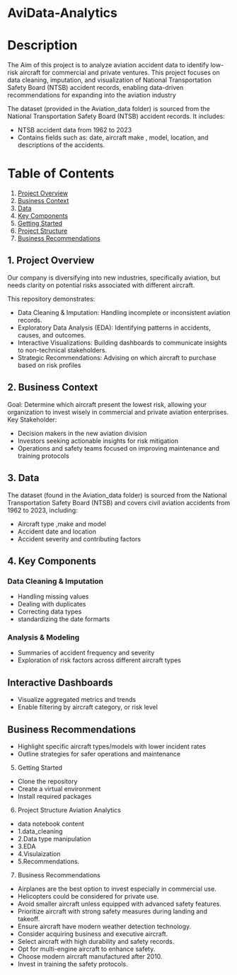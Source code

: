 # AviData-Analytics
# Description 
The Aim of this project is to analyze aviation accident data to identify low-risk aircraft for commercial and private ventures. This project focuses on data cleaning, imputation, and visualization of National Transportation Safety Board (NTSB) accident records, enabling data-driven recommendations for expanding into the aviation industry

The dataset (provided in the Aviation_data folder) is sourced from the National Transportation Safety Board (NTSB) accident records.
It includes:
- NTSB accident data from 1962 to 2023
- Contains fields such as: date, aircraft make , model, location, and descriptions of the accidents.

# Table of Contents
1. [Project Overview](#project-overview)
2. [Business Context](#business-context)
3. [Data](#data)
4. [Key Components](#key-components)
5. [Getting Started](#getting-started)
6. [Project Structure](#project-structure)
7. [Business Recommendations](#business-recommendations)

## 1. Project Overview
   
Our  company is diversifying into new industries, specifically aviation, but needs clarity on potential risks associated with different aircraft.

This repository demonstrates:
- Data Cleaning & Imputation: Handling incomplete or inconsistent aviation records.
- Exploratory Data Analysis (EDA): Identifying patterns in accidents, causes, and outcomes.
- Interactive Visualizations: Building dashboards to communicate insights to non-technical stakeholders.
- Strategic Recommendations: Advising on which aircraft to purchase based on risk profiles

## 2. Business Context
Goal: Determine which aircraft present the lowest risk, allowing your organization to invest wisely in commercial and private aviation enterprises.
Key Stakeholder:
- Decision makers in the new aviation division
- Investors seeking actionable insights for risk mitigation
- Operations and safety teams focused on improving maintenance and training protocols

## 3. Data 
The dataset (found in the Aviation_data folder) is sourced from the National Transportation Safety Board (NTSB) and covers civil aviation accidents from 1962 to 2023, including:
- Aircraft type ,make and model
- Accident date and location
- Accident severity and contributing factors

## 4. Key Components
### Data Cleaning & Imputation
- Handling missing values
- Dealing with duplicates
- Correcting data types
- standardizing the date formarts
### Analysis & Modeling
- Summaries of accident frequency and severity
- Exploration of risk factors across different aircraft types
## Interactive Dashboards
- Visualize aggregated metrics and trends
- Enable filtering by aircraft category, or risk level
## Business Recommendations
- Highlight specific aircraft types/models with lower incident rates
- Outline strategies for safer operations and maintenance

5. Getting Started
- Clone the repository
- Create a virtual environment
- Install required packages

6. Project Structure
   Aviation Analytics
- data
  notebook content
- 1.data_cleaning
- 2.Data type manipulation  
- 3.EDA
- 4.Visulaization
- 5.Recommendations.

7. Business Recommendations
- Airplanes are the best option to invest especially in commercial use.
- Helicopters could be considered for private use.
- Avoid smaller aircraft unless equipped with advanced safety features.
- Prioritize aircraft with strong safety measures during landing and takeoff.
- Ensure aircraft have modern weather detection technology.
- Consider acquiring business and executive aircraft.
- Select aircraft with high durability and safety records.
- Opt for multi-engine aircraft to enhance safety.
- Choose modern aircraft manufactured after 2010.
- Invest in training the safety protocols.